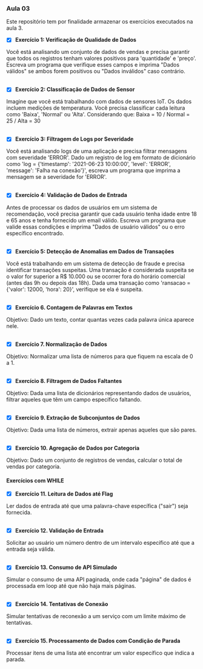 ### Aula 03

Este repositório tem por finalidade armazenar os exercícios executados na aula 3.


- [x] **Exercício 1: Verificação de Qualidade de Dados**
<div style="text-align: left">
Você está analisando um conjunto de dados de vendas e precisa garantir que todos os 
registros tenham valores positivos para 'quantidade' e 'preço'. 
Escreva um programa que verifique esses campos e imprima "Dados válidos" se ambos 
forem positivos ou "Dados inválidos" caso contrário.
</div>
<br>


- [x] **Exercício 2: Classificação de Dados de Sensor**
<div style="text-align: left">
Imagine que você está trabalhando com dados de sensores IoT. 
Os dados incluem medições de temperatura. Você precisa classificar cada leitura 
como 'Baixa', 'Normal' ou 'Alta'. Considerando que: Baixa = 10 / Normal = 25 / Alta = 30
</div>
<br>

- [x] **Exercício 3: Filtragem de Logs por Severidade**
<div style="text-align: left">
Você está analisando logs de uma aplicação e precisa filtrar mensagens 
com severidade 'ERROR'. Dado um registro de log em formato de dicionário 
como 'log = {'timestamp': '2021-06-23 10:00:00', 'level': 'ERROR', 'message': 'Falha na conexão'}', 
escreva um programa que imprima a mensagem se a severidade for 'ERROR'.
</div>
<br>

- [x] **Exercício 4: Validação de Dados de Entrada**
<div style="text-align: left">
Antes de processar os dados de usuários em um sistema de recomendação, 
você precisa garantir que cada usuário tenha idade entre 18 e 65 anos e tenha 
fornecido um email válido. Escreva um programa que valide essas condições 
e imprima "Dados de usuário válidos" ou o erro específico encontrado.
</div>
<br>

- [x] **Exercício 5: Detecção de Anomalias em Dados de Transações**
<div style="text-align: left">
Você está trabalhando em um sistema de detecção de fraude e precisa identificar 
transações suspeitas. Uma transação é considerada suspeita se o valor for superior 
a R$ 10.000 ou se ocorrer fora do horário comercial (antes das 9h ou depois das 18h). 
Dada uma transação como 'ransacao = {'valor': 12000, 'hora': 20}', verifique se ela é suspeita.
</div>
<br>

- [x] **Exercício 6. Contagem de Palavras em Textos**
<div style="text-align: left">
Objetivo: Dado um texto, contar quantas vezes cada palavra única aparece nele.
</div>
<br>

- [x] **Exercício 7. Normalização de Dados**
<div style="text-align: left">
Objetivo: Normalizar uma lista de números para que fiquem na escala de 0 a 1.
</div>
<br>

- [x] **Exercício 8. Filtragem de Dados Faltantes**
<div style="text-align: left">
Objetivo: Dada uma lista de dicionários representando dados de usuários, 
filtrar aqueles que têm um campo específico faltando.
</div>
<br>

- [x] **Exercício 9. Extração de Subconjuntos de Dados**
<div style="text-align: left">
Objetivo: Dada uma lista de números, extrair apenas aqueles que são pares.
</div>
<br>

- [x] **Exercício 10. Agregação de Dados por Categoria**
<div style="text-align: left">
Objetivo: Dado um conjunto de registros de vendas, calcular o total de vendas por categoria.
</div>

#### Exercícios com WHILE

- [x] **Exercício 11. Leitura de Dados até Flag**
<div style="text-align: left">
Ler dados de entrada até que uma palavra-chave específica ("sair") seja fornecida.
</div>
<br>

- [x] **Exercício 12. Validação de Entrada**
<div style="text-align: left">
Solicitar ao usuário um número dentro de um intervalo específico até que a entrada seja válida.
</div>
<br>

- [x] **Exercício 13. Consumo de API Simulado**
<div style="text-align: left">
Simular o consumo de uma API paginada, onde cada "página" de dados é processada em loop até que não haja mais páginas.
</div>
<br>

- [x] **Exercício 14. Tentativas de Conexão**
<div style="text-align: left">
Simular tentativas de reconexão a um serviço com um limite máximo de tentativas.
</div>
<br>

- [x] **Exercício 15. Processamento de Dados com Condição de Parada**
<div style="text-align: left">
Processar itens de uma lista até encontrar um valor específico que indica a parada.
</div>